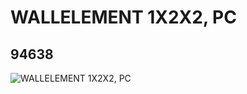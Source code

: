 # WALLELEMENT 1X2X2, PC
## 94638
![WALLELEMENT 1X2X2, PC](https://lc-www-live-s.legocdn.com/media/bricks/5/2/4638658.jpg)